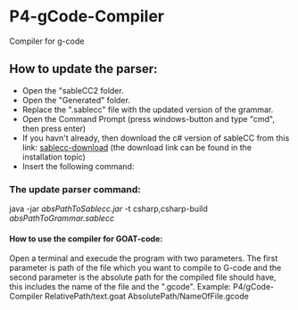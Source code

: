 # P4-gCode-Compiler
Compiler for g-code

## How to update the parser:
- Open the "sableCC2 folder.
- Open the "Generated" folder.
- Replace the ".sablecc" file with the updated version of the grammar.
- Open the Command Prompt (press windows-button and type "cmd", then press enter)
- If you havn't already, then download the c# version of sableCC from this link: [sablecc-download](http://www.mare.ee/indrek/sablecc/) (the download link can be found in the installation topic)
- Insert the following command:

### The update parser command:
java -jar _absPathToSablecc.jar_ -t csharp,csharp-build  _absPathToGrammar.sablecc_


#### How to use the compiler for GOAT-code:
Open a terminal and execude the program with two parameters. 
The first parameter is path of the file which you want to compile to G-code and the second parameter is the absolute path for the compiled file should have, this includes the name of the file and the ".gcode".
Example: 
P4/gCode-Compiler RelativePath/text.goat AbsolutePath/NameOfFile.gcode
